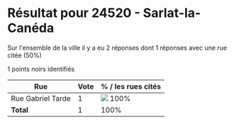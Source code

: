 # Résultat pour 24520 - Sarlat-la-Canéda

Sur l'ensemble de la ville il y a eu 2 réponses dont 1 réponses avec une rue citée (50%)

1 points noirs identifiés

| Rue | Vote | % / les rues cités|
|-----|------|-------------------|
| Rue Gabriel Tarde | 1 | <img src="../../img/bar_100.gif" />&nbsp;100%|
| **Total** | 1 | 100%|
